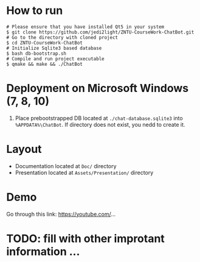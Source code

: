 # How to run

```
# Please ensure that you have installed Qt5 in your system
$ git clone https://github.com/jedi2light/ZNTU-CourseWork-ChatBot.git
# Go to the directory with cloned project
$ cd ZNTU-CourseWork-ChatBot
# Initialize Sqlite3 based database
$ bash db-bootstrap.sh
# Compile and run project executable
$ qmake && make && ./ChatBot
```

# Deployment on Microsoft Windows (7, 8, 10)
1. Place prebootstrapped DB located at `./chat-database.sqlite3` into `%APPDATA%\ChatBot`. If directory does not exist, you nedd to create it.

# Layout
* Documentation located at `Doc/` directory
* Presentation located at `Assets/Presentation/` directory

# Demo
Go through this link: https://youtube.com/...

# TODO: fill with other improtant information ...
